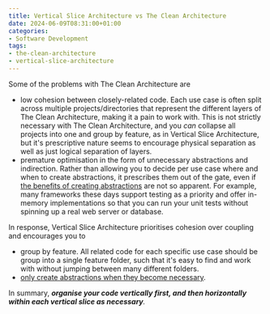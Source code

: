 ```yaml
---
title: Vertical Slice Architecture vs The Clean Architecture
date: 2024-06-09T08:31:00+01:00
categories:
- Software Development
tags:
- the-clean-architecture
- vertical-slice-architecture
---
```


Some of the problems with The Clean Architecture are

* low cohesion between closely-related code. Each use case is often split across multiple projects/directories that represent the different layers of The Clean Architecture, making it a pain to work with. This is not strictly necessary with The Clean Architecture, and you *can* collapse all projects into one and group by feature, as in Vertical Slice Architecture, but it's prescriptive nature seems to encourage physical separation as well as just logical separation of layers.
* premature optimisation in the form of unnecessary abstractions and indirection. Rather than allowing you to decide per use case where and when to create abstractions, it prescribes them out of the gate, even if [the benefits of creating abstractions](When%20to%20create%20abstractions.md) are not so apparent. For example, many frameworks these days support testing as a priority and offer in-memory implementations so that you can run your unit tests without spinning up a real web server or database.

In response, Vertical Slice Architecture prioritises cohesion over coupling and encourages you to

* group by feature. All related code for each specific use case should be group into a single feature folder, such that it's easy to find and work with without jumping between many different folders.
* [only create abstractions when they become necessary](When%20to%20create%20abstractions.md).

In summary, ***organise your code vertically first, and then horizontally within each vertical slice as necessary**.*
